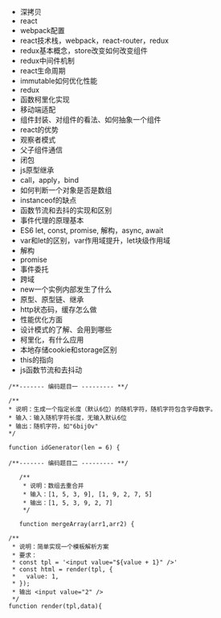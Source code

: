 * 深拷贝
* react
* webpack配置
* react技术栈，webpack，react-router，redux
* redux基本概念，store改变如何改变组件
* redux中间件机制
* react生命周期
* immutable如何优化性能
* redux
* 函数柯里化实现
* 移动端适配
* 组件封装、对组件的看法、如何抽象一个组件
* react的优势
* 观察者模式
* 父子组件通信
* 闭包
* js原型继承
* call，apply，bind
* 如何判断一个对象是否是数组
* instanceof的缺点
* 函数节流和去抖的实现和区别
* 事件代理的原理基本
* ES6 let, const, promise, 解构，async, await
* var和let的区别，var作用域提升，let块级作用域
* 解构
* promise
* 事件委托
* 跨域
* new一个实例内部发生了什么
* 原型、原型链、继承
* http状态码，缓存怎么做
* 性能优化方面
* 设计模式的了解、会用到哪些
* 柯里化，有什么应用
* 本地存储cookie和storage区别
* this的指向
* js函数节流和去抖动


 ```
/**------- 编码题目一 --------- **/

/**
 * 说明：生成一个指定长度（默认6位）的随机字符，随机字符包含字母数字。
 * 输入：输入随机字符长度，无输入默认6位
 * 输出：随机字符，如"6bij0v"
 */

function idGenerator(len = 6) {
```


```
/**------- 编码题目二 --------- **/
   
   /**
    * 说明：数组去重合并
    * 输入：[1, 5, 3, 9], [1, 9, 2, 7, 5]
    * 输出：[1, 5, 3, 9, 2, 7]
    */
   
   function mergeArray(arr1,arr2) {
```

```
/**
 * 说明：简单实现一个模板解析方案
 * 要求：
 * const tpl = '<input value="${value + 1}" />'
 * const html = render(tpl, {
 *   value: 1,
 * });
 * 输出 <input value="2" />
 */
function render(tpl,data){

```
   
   
   
   
   
